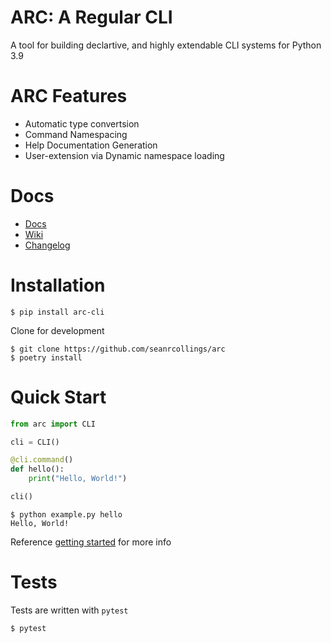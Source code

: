 # ARC: A Regular CLI
A tool for building declartive, and highly extendable CLI systems for Python 3.9

# ARC Features
- Automatic type convertsion
- Command Namespacing
- Help Documentation Generation
- User-extension via Dynamic namespace loading

# Docs
- [Docs](http://arc.seanrcollings.com)
- [Wiki](https://github.com/seanrcollings/arc/wiki)
- [Changelog](https://github.com/seanrcollings/arc/wiki/Changelog)

# Installation

```
$ pip install arc-cli
```

Clone for development
```
$ git clone https://github.com/seanrcollings/arc
$ poetry install
```


# Quick Start

```py
from arc import CLI

cli = CLI()

@cli.command()
def hello():
    print("Hello, World!")

cli()
```

```
$ python example.py hello
Hello, World!
```
Reference [getting started](https://github.com/seanrcollings/arc/wiki) for more info

# Tests
Tests are written with `pytest`
```
$ pytest
```
